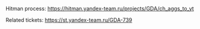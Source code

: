 Hitman process: https://hitman.yandex-team.ru/projects/GDA/ch_aggs_to_yt

Related tickets: https://st.yandex-team.ru/GDA-739
